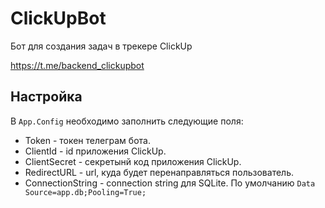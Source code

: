 # ClickUpBot
Бот для создания задач в трекере ClickUp

https://t.me/backend_clickupbot
## Настройка
В `App.Config` необходимо заполнить следующие поля:
  - Token - токен телеграм бота.
  - ClientId - id приложения ClickUp.
  - ClientSecret - секретынй код приложения ClickUp.
  - RedirectURL - url, куда будет перенаправляться пользователь.
  - ConnectionString - connection string для SQLite. По умолчанию `Data Source=app.db;Pooling=True;`

